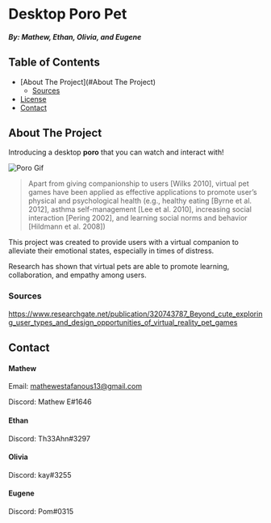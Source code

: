 # Desktop Poro Pet
##### By: Mathew, Ethan, Olivia, and Eugene

## Table of Contents
* [About The Project](#About The Project)
    * [Sources](#Sources)
* [License](#License)
* [Contact](#Contact)

## About The Project
Introducing a desktop **poro** that you can watch and interact with!

![Poro Gif](/static/Poro.gif)

>Apart  from  giving  companionship  to users  [Wilks  2010],  virtual  pet  games  have
been  applied  as effective  applications  to  promote  user’s  physical  and psychological
health  (e.g.,  healthy  eating  [Byrne  et  al.  2012], asthma  self-management
[Lee  et  al.  2010],  increasing  social interaction  [Pering  2002],  and  learning
social  norms  and behavior [Hildmann et al. 2008])

This project was created to provide users with a virtual companion to alleviate their
emotional states, especially in times of distress.

Research has shown that virtual pets are able to promote learning, collaboration, and empathy
among users.

### Sources
https://www.researchgate.net/publication/320743787_Beyond_cute_exploring_user_types_and_design_opportunities_of_virtual_reality_pet_games

## Contact
#### Mathew

Email: mathewestafanous13@gmail.com

Discord: Mathew E#1646

#### Ethan

Discord: Th33Ahn#3297

#### Olivia

Discord: kay#3255

#### Eugene

Discord: Pom#0315
